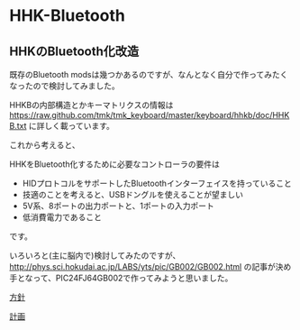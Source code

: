 # HHK-Bluetooth

## HHKのBluetooth化改造

既存のBluetooth modsは幾つかあるのですが、なんとなく自分で作ってみたくなったので検討してみました。

HHKBの内部構造とかキーマトリクスの情報は https://raw.github.com/tmk/tmk_keyboard/master/keyboard/hhkb/doc/HHKB.txt に詳しく載っています。

これから考えると、

HHKをBluetooth化するために必要なコントローラの要件は

* HIDプロトコルをサポートしたBluetoothインターフェイスを持っていること
 * 技適のことを考えると、USBドングルを使えることが望ましい
* 5V系、8ポートの出力ポートと、1ポートの入力ポート
* 低消費電力であること

です。

いろいろと(主に脳内で)検討してみたのですが、
http://phys.sci.hokudai.ac.jp/LABS/yts/pic/GB002/GB002.html
の記事が決め手となって、PIC24FJ64GB002で作ってみようと思いました。

[方針](Documents/Plan.md)

[計画](Documents/Plam.md)
